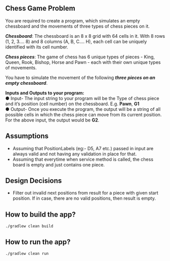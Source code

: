 ## Chess Game Problem
You are required to create a program, which simulates an empty chessboard and the movements of three types of
chess pieces on it.

**_Chessboard_**: The chessboard is an 8 x 8 grid with 64 cells in it. With 8 rows (1, 2, 3.... 8) and 8 columns (A, B, C.... H),
each cell can be uniquely identified with its cell number.

**_Chess pieces_**: The game of chess has 6 unique types of pieces - King, Queen, Rook, Bishop, Horse and Pawn - each with their own
unique types of movements.

You have to simulate the movement of the following **_three pieces on an empty chessboard_**.

**Inputs and Outputs to your program:**<br>
● Input- The input string to your program will be the Type of chess piece and it’s position (cell number) on the
chessboard. E.g. **Pawn**, **G1** <br>
● Output- Once you execute the program, the output will be a string of all possible cells in which the chess piece can
move from its current position. For the above input, the output would be **G2**.

## Assumptions
* Assuming that PositionLabels (eg:- D5, A7 etc.) passed in input are always valid and not having any validation in place for that.
* Assuming that everytime when service method is called, the chess board is empty and just contains one piece.

## Design Decisions
* Filter out invalid next positions from result for a piece with given start position. If in case, there are no valid positions, then result is empty.

## How to build the app?
`
./gradlew clean build
`

## How to run the app?
`
./gradlew clean run
`
